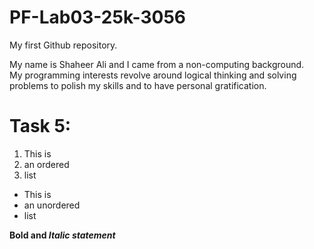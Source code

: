 # PF-Lab03-25k-3056
My first Github repository.

My name is Shaheer Ali and I came from a non-computing background.\
My programming interests revolve around logical thinking and solving problems to polish my skills and to have personal gratification.

# Task 5:
1. This is 
2. an ordered
3. list

- This is
- an unordered
- list

**Bold and 
_Italic statement_**
